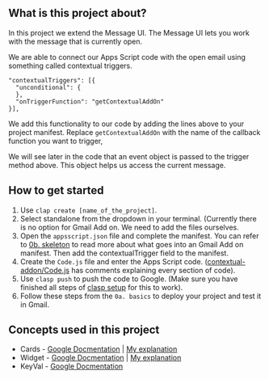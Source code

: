 ## What is this project about?
In this project we extend the Message UI. 
The Message UI lets you work with the message that is currently open. 

We are able to connect our Apps Script code with the open email using something called contextual triggers. 
```
"contextualTriggers": [{
  "unconditional": {
  },
  "onTriggerFunction": "getContextualAddOn"
}],
```
We add this functionality to our code by adding the lines above to your project manifest. 
Replace `getContextualAddOn` with the name of the callback function you want to trigger, 

We will see later in the code that an event object is passed to the trigger method above. 
This object helps us access the current message.

## How to get started
1. Use `clap create [name_of_the_project]`.
2. Select standalone from the dropdown in your terminal. 
(Currently there is no option for Gmail Add on. 
We need to add the files ourselves.
3. Open the `appsscript.json` file and complete the manifest. 
You can refer to [0b. skeleton](https://github.com/hdg-utd/gmail-addon-tutorial/tree/master/0b.%20skeleton) 
to read more about what goes into an Gmail Add on manifest. 
Then add the contextualTrigger field to the manifest.
4. Create the `Code.js` file and enter the Apps Script code. 
([contextual-addon/Code.js](https://github.com/hdg-utd/gmail-addon-tutorial/blob/master/1.%20contextual-addon/Code.js) 
has comments explaining every section of code).
5. Use `clasp push` to push the code to Google. (Make sure you have finished all steps of 
[clasp setup](https://github.com/google/clasp) for this to work).
6. Follow these steps from the `0a. basics` to deploy your project and test it in Gmail. 

## Concepts used in this project
* Cards - [Google Docmentation](https://developers.google.com/gmail/add-ons/concepts/cards)
| [My explanation]()
* Widget - [Google Docmentation](https://developers.google.com/gmail/add-ons/concepts/widgets)
| [My explanation]()
* KeyVal - [Google Docmentation](https://developers.google.com/apps-script/reference/card-service/key-value)

